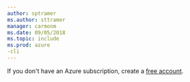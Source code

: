 ```yaml
---
author: sptramer
ms.author: sttramer
manager: carmonm
ms.date: 09/05/2018 
ms.topic: include
ms.prod: azure
-cli
---
```

If you don't have an Azure subscription, create a [free account](https://azure.microsoft.com/free/?ref=microsoft.com&utm_source=microsoft.com&utm_medium=docs&utm_campaign=visualstudio).
